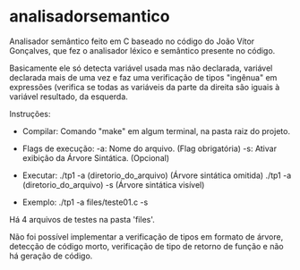 # analisadorsemantico

Analisador semântico feito em C baseado no código do João Vítor Gonçalves, que fez o analisador léxico e semântico presente no código.

Basicamente ele só detecta variável usada mas não declarada, variável declarada mais de uma vez e faz uma verificação de tipos "ingênua" em expressões (verifica se todas as variáveis da parte da direita são iguais à variável resultado, da esquerda.

Instruções:

- Compilar: Comando "make" em algum terminal, na pasta raiz do projeto.
  
- Flags de execução:
	-a: Nome do arquivo. (Flag obrigatória)
	-s: Ativar exibição da Árvore Sintática. (Opcional)
  
- Executar: ./tp1 -a (diretorio_do_arquivo)		(Árvore sintática omitida)
			./tp1 -a (diretorio_do_arquivo) -s  (Árvore sintática visível)
      
- Exemplo: ./tp1 -a files/teste01.c -s

Há 4 arquivos de testes na pasta 'files'.

Não foi possível implementar a verificação de tipos em formato de árvore, detecção de código morto, verificação de tipo de retorno de função e não há geração de código.
